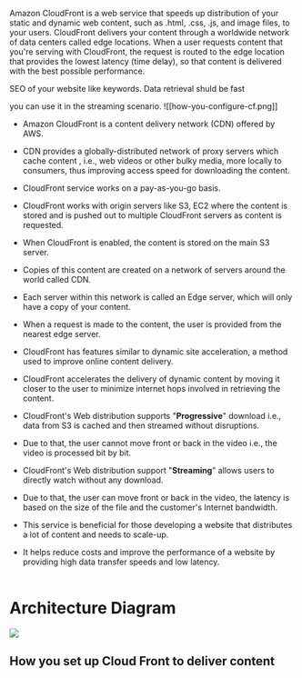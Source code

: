Amazon CloudFront is a web service that speeds up distribution of your static and dynamic web content, such as .html, .css, .js, and image files, to your users. CloudFront delivers your content through a worldwide network of data centers called edge locations. When a user requests content that you're serving with CloudFront, the request is routed to the edge location that provides the lowest latency (time delay), so that content is delivered with the best possible performance.

SEO of your website like keywords.
Data retrieval shuld be fast


you can use it in the streaming scenario.
![[how-you-configure-cf.png]]



- Amazon CloudFront is a content delivery network (CDN) offered by AWS.
    
- CDN provides a globally-distributed network of proxy servers which cache content , i.e., web videos or other bulky media, more locally to consumers, thus improving access speed for downloading the content.
    
- CloudFront service works on a pay-as-you-go basis.
    
- CloudFront works with origin servers like S3, EC2 where the content is stored and is pushed out to multiple CloudFront servers as content is requested.
    
- When CloudFront is enabled, the content is stored on the main S3 server.
    
- Copies of this content are created on a network of servers around the world called CDN.
    
- Each server within this network is called an Edge server, which will only have a copy of your content.
    
- When a request is made to the content, the user is provided from the nearest edge server.
    
- CloudFront has features similar to dynamic site acceleration, a method used to improve online content delivery.
    
- CloudFront accelerates the delivery of dynamic content by moving it closer to the user to minimize internet hops involved in retrieving the content.
    
- CloudFront's Web distribution supports "**Progressive**" download i.e., data from S3 is cached and then streamed without disruptions.
    
- Due to that, the user cannot move front or back in the video i.e., the video is processed bit by bit.
    
- CloudFront's Web distribution support "**Streaming**" allows users to directly watch without any download.
    
- Due to that, the user can move front or back in the video, the latency is based on the size of the file and the customer's Internet bandwidth.
    
- This service is beneficial for those developing a website that distributes a lot of content and needs to scale-up.
    
- It helps reduce costs and improve the performance of a website by providing high data transfer speeds and low latency.  
     
    

# Architecture Diagram

![](https://labresources.whizlabs.com/35b5214b5298cb78a0d4e287e6698091/2._introduction_to_amazon_cloudfront_27_27.png)
## How you set up Cloud Front to deliver content
